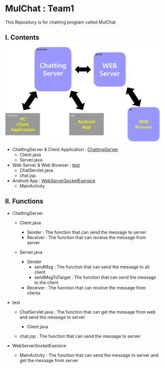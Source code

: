 # MulChat : Team1

This Repository is for chatting program called MulChat



## I. Contents

![System_Architecture](./img/System_Architecture.png)

- ChattingServer & Client Application : [ChattingServer](/ChattingServer)
  - Client.java
  - Server.java
- Web Server & Web Browser : [test](/test)
  - ChatServlet.java
  - chat.jsp
- Android App : [WebServerSocketExersice](/WebServerSocketExersice)
  - MainActivity



## II. Functions

- ChattingServer
  - Client.java
    - Sender : The function that can send the message to server
    - Receiver : The function that can receive the message from server

  

  - Server.java
    - Sender
      - sendMsg : The function that can send the message to all client
      - sendMsgToTarget : The function that can send the message to the client
    - Receiver : The function that can receive the message from clients



- test

  - ChatServlet.java : The function that can get the message from web and send the message to server
    - Client.java

  

  - chat.jsp : The function that can send the message to server



- WebServerSocketExersice
  - MainActivity : The function that can send the message to server and get the message from server